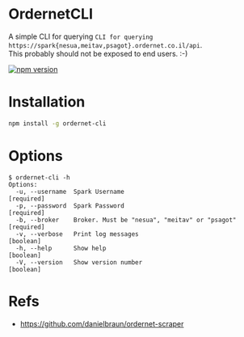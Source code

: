 # OrdernetCLI

A simple CLI for querying `CLI for querying https://spark{nesua,meitav,psagot}.ordernet.co.il/api`.  
This probably should not be exposed to end users. :-)

[![npm version](https://badge.fury.io/js/ordernet-cli.svg)](https://badge.fury.io/js/ordernet-cli)

# Installation

```bash
npm install -g ordernet-cli
```

# Options

```console
$ ordernet-cli -h
Options:
  -u, --username  Spark Username                                      [required]
  -p, --password  Spark Password                                      [required]
  -b, --broker    Broker. Must be "nesua", "meitav" or "psagot"       [required]
  -v, --verbose   Print log messages                                   [boolean]
  -h, --help      Show help                                            [boolean]
  -V, --version   Show version number                                  [boolean]
```

# Refs

- https://github.com/danielbraun/ordernet-scraper
